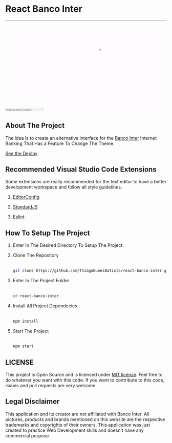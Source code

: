 # React Banco Inter

!['Banco Inter Internet Banking Built With ReactJS'](./react-banco-inter.gif)

## About The Project

The idea is to create an alternative interface for the [Banco Inter](https://www.bancointer.com.br/) Internet Banking That Has a Feature To Change The Theme.

[See the Deploy](https://thiagonunesbatista.github.io/react-banco-inter)

## Recommended Visual Studio Code Extensions

Some extensions are really recommended for the text editor to have a better development workspace and follow all style guidelines.

1. [EditorConfig](https://marketplace.visualstudio.com/items?itemName=EditorConfig.EditorConfig)

2. [StandardJS](https://marketplace.visualstudio.com/items?itemName=chenxsan.vscode-standardjs)

3. [Eslint](https://marketplace.visualstudio.com/items?itemName=dbaeumer.vscode-eslint)

## How To Setup The Project

1. Enter In The Desired Directory To Setup The Project.

2. Clone The Repository

    ```bash

    git clone https://github.com/ThiagoNunesBatista/react-banco-inter.git
    ```

3. Enter In The Project Folder

    ```bash

    cd react-banco-inter
    ```

4. Install All Project Dependecies

    ```bash

    npm install
    ```

5. Start The Project

    ```bash

    npm start
    ```

## LICENSE

This project is Open Source and is licensed under [MIT license](https://github.com/ThiagoNunesBatista/banco-inter-front-end/blob/master/LICENSE). Feel free to do whatever you want with this code. If you want to contribute to this code, issues and pull requests are very welcome.

## Legal Disclaimer

This application and its creator are not affiliated with Banco Inter. All pictures, products and brands mentioned on this website are the respective trademarks and copyrights of their owners. This application was just created to practice Web Development skills and doesn't have any commercial purpose.
